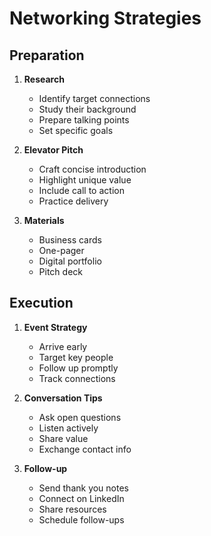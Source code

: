 # Networking Strategies

## Preparation
1. **Research**
   - Identify target connections
   - Study their background
   - Prepare talking points
   - Set specific goals

2. **Elevator Pitch**
   - Craft concise introduction
   - Highlight unique value
   - Include call to action
   - Practice delivery

3. **Materials**
   - Business cards
   - One-pager
   - Digital portfolio
   - Pitch deck

## Execution
1. **Event Strategy**
   - Arrive early
   - Target key people
   - Follow up promptly
   - Track connections

2. **Conversation Tips**
   - Ask open questions
   - Listen actively
   - Share value
   - Exchange contact info

3. **Follow-up**
   - Send thank you notes
   - Connect on LinkedIn
   - Share resources
   - Schedule follow-ups 